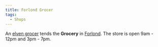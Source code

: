 ```yaml
---
title: Forlond Grocer
tags:
  - Shops
---
```

An [elven grocer](elven_grocer "wikilink") tends the **Grocery** in
[Forlond](Forlond "wikilink"). The store is open 9am - 12pm and 3pm -
7pm.
